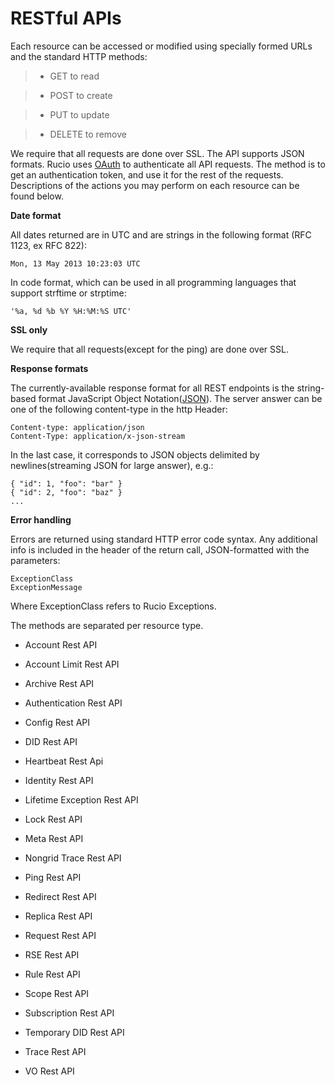 # RESTful APIs

Each resource can be accessed or modified using specially formed URLs and the standard HTTP methods:

> 
> * GET to read


> * POST to create


> * PUT to update


> * DELETE to remove

We require that all requests are done over SSL. The API supports JSON formats. Rucio uses [OAuth](http://oauth.net/)
to authenticate all API requests. The method is to get an authentication token, and use it for the rest of
the requests. Descriptions of the actions you may perform on each resource can be found below.

**Date format**

All dates returned are in UTC and are strings in the following format (RFC 1123, ex RFC 822):

```
Mon, 13 May 2013 10:23:03 UTC
```

In code format, which can be used in all programming languages that support strftime or strptime:

```
'%a, %d %b %Y %H:%M:%S UTC'
```

**SSL only**

We require that all requests(except for the ping) are done over SSL.

**Response formats**

The currently-available response format for all REST endpoints is the string-based format JavaScript Object Notation([JSON](http://www.json.org/)).
The server answer can be one of the following content-type in the http Header:

```
Content-type: application/json
Content-Type: application/x-json-stream
```

In the last case, it corresponds to JSON objects delimited by newlines(streaming JSON for large answer), e.g.:

```
{ "id": 1, "foo": "bar" }
{ "id": 2, "foo": "baz" }
...
```

**Error handling**

Errors are returned using standard HTTP error code syntax.
Any additional info is included in the header of the return call, JSON-formatted with the parameters:

```
ExceptionClass
ExceptionMessage
```

Where ExceptionClass refers to Rucio Exceptions.

The methods are separated per resource type.


* Account Rest API


* Account Limit Rest API


* Archive Rest API


* Authentication Rest API


* Config Rest API


* DID Rest API


* Heartbeat Rest Api


* Identity Rest API


* Lifetime Exception Rest API


* Lock Rest API


* Meta Rest API


* Nongrid Trace Rest API


* Ping Rest API


* Redirect Rest API


* Replica Rest API


* Request Rest API


* RSE Rest API


* Rule Rest API


* Scope Rest API


* Subscription Rest API


* Temporary DID Rest API


* Trace Rest API


* VO Rest API
